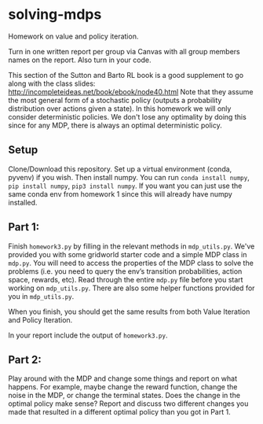 # solving-mdps
Homework on value and policy iteration.

Turn in one written report per group via Canvas with all group members names on the report. Also turn in your code.

This section of the Sutton and Barto RL book is a good supplement to go along with the class slides:
http://incompleteideas.net/book/ebook/node40.html
Note that they assume the most general form of a stochastic policy (outputs a probability distribution over actions given a state). In this homework we will only consider deterministic policies. We don't lose any optimality by doing this since for any MDP, there is always an optimal deterministic policy.

## Setup
Clone/Download this repository. Set up a virtual environment (conda, pyvenv) if you wish. Then install numpy. 
You can run `conda install numpy`, `pip install numpy`, `pip3 install numpy`. If you want you can just use the same conda env from homework 1 since this will already have numpy installed.

## Part 1: 
Finish `homework3.py` by filling in the relevant methods in `mdp_utils.py`. We've provided you with some gridworld starter code and a simple MDP class in `mdp.py`.
You will need to access the properties of the MDP class to solve the problems (i.e. you need to query the env’s transition probabilities, action space, rewards, etc). Read through the entire `mdp.py` file before you start working on `mdp_utils.py`. There are also some helper functions provided for you in `mdp_utils.py`.

When you finish, you should get the same results from both Value Iteration and Policy Iteration.

In your report include the output of `homework3.py`.

## Part 2:
Play around with the MDP and change some things and report on what happens. For example, maybe change the reward function, change the noise in the MDP, or change the terminal states. Does the change in the optimal policy make sense? Report and discuss two different changes you made that resulted in a different optimal policy than you got in Part 1. 
